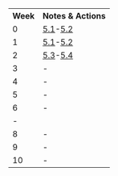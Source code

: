 
<table>
  <tr>
   <th>Week</th>
   <th>Notes & Actions</th>
   </tr>

  <tr>
   <td>0</td>
   <td><a href="  ">5.1</a>-<a href="  ">5.2</a></td>
  </tr>  
  
  <tr>
   <td>1</td>
   <td><a href="  ">5.1</a>-<a href="  ">5.2</a></td>
  </tr> 
  
  <tr>
   <td>2</td>
   <td><a href="  ">5.3</a>-<a href="  ">5.4</a></td>
  </tr> 
   
  <tr>
   <td>3</td>
   <td><a href="  ">  </a>-<a href="  ">  </a></td>
  </tr> 
  
  <tr>
   <td>4</td>
   <td><a href="  ">  </a>-<a href="  ">  </a></td
  </tr> 
  
  <tr>
   <td>5</td>
   <td><a href="  ">  </a>-<a href="  ">  </a></td
  </tr> 
  
  <tr>
   <td>6</td>
   <td><a href="  ">  </a>-<a href="  ">  </a></td
  </tr> 
    
  <tr>
   <td73</td>
   <td><a href="  ">  </a>-<a href="  ">  </a></td
  </tr> 
  
  <tr>
    <td>8</td>
    <td><a href="  ">  </a>-<a href="  ">  </a></td
  </tr>
      
   <tr>
    <td>9</td>
    <td><a href="  ">  </a>-<a href="  ">  </a></td
   </tr>     
        
   <tr>
    <td>10</td>
    <td><a href="  ">  </a>-<a href="  ">  </a></td
   </tr>
